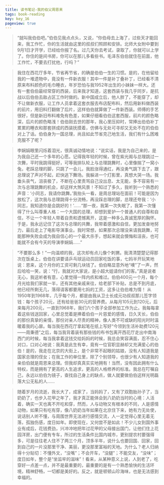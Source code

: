 ```yaml
---
title: 读书笔记-我的伯父周恩来
tags: book-reading
key: key_16
pageview: true
---
```


> “就叫我伯伯吧。”伯伯见我点点头，又说，“你伯母去上海了，过些天才能回来，我工作忙，你的生活就由这里的叔叔们照顾和安排。北师大女附中要到9月1日才开学，已经给你报了名。过几天你去考试，录取了，你就可以上学了。你住的是间书房，你可以在那儿多看些书。毛泽东伯伯就住在前面，他工作忙，不要去打扰他，行吗？”

> 我住在西花厅多年，节省再节省，的确是伯伯一生的习惯。是的，在他留给我的一堆遗物中，竟没有一件新衣服！其中一件是补丁叠补丁，已经看不清原来布料颜色的毛巾睡衣，年岁恐怕与我1952年出生的小妹妹一样大。还有一套伯伯最经常穿的西装，后来我才知道，这套西装与我几乎同岁，是抗战以后伯伯去敌占区工作时做的。新中国成立后，他人胖了，不能穿了，却不让做新衣服，让工作人员拿着这套衣服去布店配布料，然后用新料做西装的前片，用旧料打翻做了后片，这样伯伯就算做了一件新西装。师傅的手艺很好，但是新旧布料难免有色差，如果仔细看伯伯这套西服，前片的颜色略深，后片的颜色略浅！伯伯刚去世的那年，我心里压抑时，常捧出伯伯补丁累累的睡衣和那套拼成的西装抚摸着，仿佛与无处可寻却又无处不在的伯伯对上了话。伯伯身为一国总理，尚且如此节省克己地生活，我们有什么困难克服不了呢？

> 李娴娟眼里闪烁着泪光，很真诚动情地说：“说实话，我是为自己来的，是为我自己还一个多年的心愿。记得我年轻的时候，曾在紫光阁与总理跳过一次舞，平时我跳得挺好，可等我排队轮上与总理跳舞时，心里像揣了一窝小兔，老踩总理的脚，只跳了一会儿，我脸涨得通红，再没勇气跳下去了，跟总理说了声对不起，赶快逃下舞场。我躲进一个灯影里，真想大哭一场。我垂头丧气，沮丧极了，不断在心里责骂自己没出息、太无能，多不容易有一次与总理跳舞的机会，却这样大煞风景！不知过了多久，我听到一个熟悉的声音：‘小同志，我请你跳舞。’我抬头一看，是周总理站在面前！可能是因为放松了，这次我与总理跳得十分流畅，再没踩总理的脚，总理还夸我：‘小同志，我知道你是会跳好的！’……“那一夜，我第一次失眠了，我第一次懂得了什么叫尊重人格：一个大国的总理，却想到爱护一个普通人的自尊和自信，不让一个年轻人带着自责和遗憾离开，这是一种多么真诚宽厚的胸怀。于是，我永远记住了这次与总理的共舞，我带着感激和自信，更加发奋地努力，最后走上了电影导演事业。我时常想，如果那次总理没来请我跳舞，可能那种失败会成为我自信心的一个最大杀手，想起来就会懊悔和沮丧，也可能就不会有今天的导演李娴娟……”

> “不要那么多！”一向温顺的我，这次却有点儿像个刺猬。我清清楚楚记得那次在饭桌上，伯伯在讲要请乒乓球运动员回家吃饭的事，七妈半开玩笑地说：恩来，这个月你的工资可剩几块钱了。伯伯略显意外地“噢”了一声，然后哈哈一笑，说：“行，我就对大家说，是小超大姐请你们的客。”真是说者无心，我这听者有意，心里觉得一阵内疚和难过。伯伯400元一个月，每个月光给我们家就一半，还有其他亲戚来往，给老部下补贴，总是不到月底，他已经所剩无几，落得请客都要用七妈的工资，这多让伯伯难为情！
从1950年到1968年，几乎每个月，都是由我从卫士长成元功叔叔那儿签字领钱：每个孩子20元，还有给爸爸30元的营养费。从每月105元到120元，后来每月200元，一直到1968年，我们六个孩子全部参加工作为止。我每每拿着这些钱送回家，心里总觉着是捧着伯伯一片慈爱的感情，日久天长，伯伯的那份真挚的亲情，那份对亲人尽责的精神，像人类不可或缺的阳光时时温暖着我的心扉。每当我在西花厅拿起笔在纸上写好“今领到生活补助费120元——周秉德”之后，每当我背着装有那些钱的布书包离开西花厅走出中南海西门的时候，每当我拿着这钱交给妈妈的时候，我总会笑容满面，忍不住心对口，口对心地说：我真是此生有幸，竟有一位官职显赫却又充满爱心的伯伯！是的，我走在北京的大街上，是个非常不起眼的姑娘，没有人知道我是国家总理的侄女；在我工作的单位里，除了个别领导，也很少有人知道我的亲伯伯就是周恩来总理。但我却真真实实地拥有！当然，没有因此拥有什么特权，而是拥有了更高的人生追求，更高的人格修养的标准。我总在叮嘱自己，永远以伯伯为镜子，查找自己身上的缺点，做人就要做伯伯这样光明磊落大公无私的人……

> 随着岁月的流逝，我长大了，成家了，当妈妈了，又有了双胞胎孙子了，当奶奶了，也步入花甲之年了，我才真正能体会到八奶奶当时的心境：人活着，确实一天也离不开吃和穿，然而，人与动物又有根本的不同，人是感情动物，如果只有吃有穿，像八奶奶当年如果在北京住下来，她有力无处使，说话别人听不懂，与周围世界无法进行感情交流，人一定觉得心里无着无落，孤独伤感，度日如年。即使现在，又何尝不是如此！不少儿女到国外事业有成后，花钱费劲，兴冲冲地把年过花甲的父母接出国门，让他们住上花园洋房，出门便有专车，所过的生活条件比国内城市，更别提农村要强得多，可是往往老人住不了两三个月，顶多半年，说什么也要回国、回家，回到自己的一片没那里干净、美丽，更没那里富裕的天地。为什么？老人归纳得十分贴切：不懂外文，“没嘴”；不会开车，“没腿”；不能交友，“没味”；度日如年，整个是“坐监牢的滋味”！看来，从某种意义上说，人到老了，吃穿好一点差一点，并不是最重要的，最重要的是有一个熟悉愉快的生活环境，精神舒畅，一切都是美好的。反之，就是顿顿山珍海味，也是无法感到幸福的。



